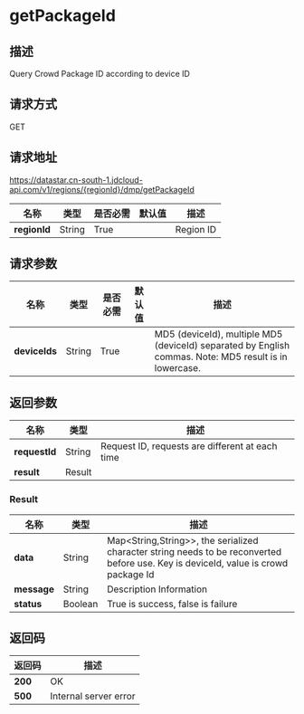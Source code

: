 # getPackageId


## 描述
Query Crowd Package ID according to device ID

## 请求方式
GET

## 请求地址
https://datastar.cn-south-1.jdcloud-api.com/v1/regions/{regionId}/dmp/getPackageId

|名称|类型|是否必需|默认值|描述|
|---|---|---|---|---|
|**regionId**|String|True| |Region ID|

## 请求参数
|名称|类型|是否必需|默认值|描述|
|---|---|---|---|---|
|**deviceIds**|String|True| |MD5 (deviceId), multiple MD5 (deviceId) separated by English commas. Note: MD5 result is in lowercase.|


## 返回参数
|名称|类型|描述|
|---|---|---|
|**requestId**|String|Request ID, requests are different at each time|
|**result**|Result| |

### Result
|名称|类型|描述|
|---|---|---|
|**data**|String|Map<String,String>>, the serialized character string needs to be reconverted before use. Key is deviceId, value is crowd package Id|
|**message**|String|Description Information|
|**status**|Boolean|True is success, false is failure|

## 返回码
|返回码|描述|
|---|---|
|**200**|OK|
|**500**|Internal server error|
